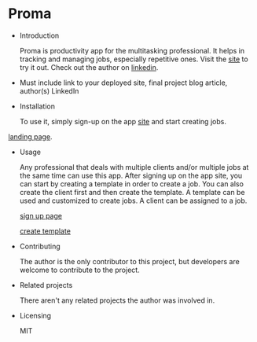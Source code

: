 # Proma

- Introduction
  
	Proma is productivity app for the multitasking professional. It helps in tracking and managing jobs, especially repetitive ones. Visit the [site](proma.abunabil.tech) to try it out. Check out the author on [linkedin](https://www.linkedin.com/in/ruhullahi-muhammad-82891a90). 
- Must include link to your deployed site, final project blog article, author(s) LinkedIn

- Installation

	To use it, simply sign-up on the app  [site](proma.abunabil.tech) and start creating jobs.

[landing page](landing.png).

- Usage

	Any professional that deals with multiple clients and/or multiple jobs at the same time can use this app. After signing up on the app site, you can start by creating a 	template in order to create a job. You can also create the client first and then create the template. A template can be used and customized to create jobs. A client can be assigned to a job.

	[sign up page](signup.png)

	[create template](template.png)


- Contributing

	The author is the only contributor to this project, but developers are welcome to contribute to the project.

- Related projects

	There aren't any related projects the author was involved in.

- Licensing

	MIT
